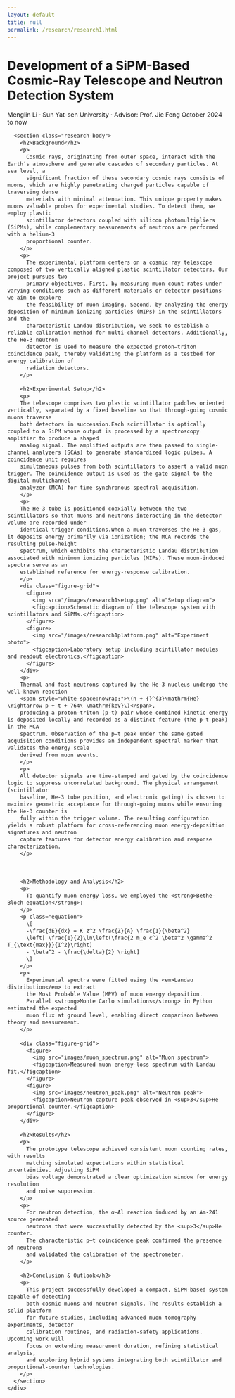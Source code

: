 ```yaml
---
layout: default
title: null
permalink: /research/research1.html
---
```


<html lang="en">
<head>
  <meta charset="UTF-8">
  <title>Cosmic-Ray Telescope and Neutron Signal Detection</title>
  <link rel="stylesheet" href="research.css">
  <!-- MathJax -->
  <script src="https://polyfill.io/v3/polyfill.min.js?features=es6"></script>
  <script id="MathJax-script" async
    src="https://cdn.jsdelivr.net/npm/mathjax@3/es5/tex-mml-chtml.js">
  </script>
</head>
<body>
  <div id="research-detail">
    <div class="content-card">
      <h1 class="page__title">
        Development of a SiPM-Based Cosmic-Ray Telescope and Neutron Detection System
      </h1>
      <p class="meta">
        Menglin Li · Sun Yat-sen University · Advisor: Prof. Jie Feng
        October 2024 to now
      </p>
      
      <section class="research-body">
        <h2>Background</h2>
        <p>
          Cosmic rays, originating from outer space, interact with the Earth’s atmosphere and generate cascades of secondary particles. At sea level, a 
          significant fraction of these secondary cosmic rays consists of muons, which are highly penetrating charged particles capable of traversing dense 
          materials with minimal attenuation. This unique property makes muons valuable probes for experimental studies. To detect them, we employ plastic 
          scintillator detectors coupled with silicon photomultipliers (SiPMs), while complementary measurements of neutrons are performed with a helium-3 
          proportional counter. 
        </p>
        <p>
          The experimental platform centers on a cosmic ray telescope composed of two vertically aligned plastic scintillator detectors. Our project pursues two 
          primary objectives. First, by measuring muon count rates under varying conditions—such as different materials or detector positions—we aim to explore 
          the feasibility of muon imaging. Second, by analyzing the energy deposition of minimum ionizing particles (MIPs) in the scintillators and the 
          characteristic Landau distribution, we seek to establish a reliable calibration method for multi-channel detectors. Additionally, the He-3 neutron 
          detector is used to measure the expected proton–triton coincidence peak, thereby validating the platform as a testbed for energy calibration of 
          radiation detectors.
        </p>

        <h2>Experimental Setup</h2>
        <p>
        The telescope comprises two plastic scintillator paddles oriented vertically, separated by a fixed baseline so that through-going cosmic muons traverse 
        both detectors in succession.Each scintillator is optically coupled to a SiPM whose output is processed by a spectroscopy amplifier to produce a shaped 
        analog signal. The amplified outputs are then passed to single-channel analyzers (SCAs) to generate standardized logic pulses. A coincidence unit requires 
        simultaneous pulses from both scintillators to assert a valid muon trigger. The coincidence output is used as the gate signal to the digital multichannel 
        analyzer (MCA) for time-synchronous spectral acquisition.
        </p>
        <p>
        The He-3 tube is positioned coaxially between the two scintillators so that muons and neutrons interacting in the detector volume are recorded under 
        identical trigger conditions.When a muon traverses the He-3 gas, it deposits energy primarily via ionization; the MCA records the resulting pulse-height 
        spectrum, which exhibits the characteristic Landau distribution associated with minimum ionizing particles (MIPs). These muon-induced spectra serve as an 
        established reference for energy-response calibration.
        </p>
        <div class="figure-grid">
          <figure>
            <img src="/images/research1setup.png" alt="Setup diagram">
            <figcaption>Schematic diagram of the telescope system with scintillators and SiPMs.</figcaption>
          </figure>
          <figure>
            <img src="/images/research1platform.png" alt="Experiment photo">
            <figcaption>Laboratory setup including scintillator modules and readout electronics.</figcaption>
          </figure>
        </div>
        <p>
        Thermal and fast neutrons captured by the He-3 nucleus undergo the well-known reaction
        <span style="white-space:nowrap;">\(n + {}^{3}\mathrm{He} \rightarrow p + t + 764\ \mathrm{keV}\)</span>,
        producing a proton–triton (p–t) pair whose combined kinetic energy is deposited locally and recorded as a distinct feature (the p–t peak) in the MCA 
        spectrum. Observation of the p–t peak under the same gated acquisition conditions provides an independent spectral marker that validates the energy scale 
        derived from muon events.
        </p>
        <p>
        All detector signals are time-stamped and gated by the coincidence logic to suppress uncorrelated background. The physical arrangement (scintillator 
        baseline, He-3 tube position, and electronic gating) is chosen to maximize geometric acceptance for through-going muons while ensuring the He-3 counter is 
        fully within the trigger volume. The resulting configuration yields a robust platform for cross-referencing muon energy-deposition signatures and neutron 
        capture features for detector energy calibration and response characterization.
        </p>



        <h2>Methodology and Analysis</h2>
        <p>
          To quantify muon energy loss, we employed the <strong>Bethe–Bloch equation</strong>:
        </p>
        <p class="equation">
          \[
          -\frac{dE}{dx} = K z^2 \frac{Z}{A} \frac{1}{\beta^2} 
          \left[ \frac{1}{2}\ln\left(\frac{2 m_e c^2 \beta^2 \gamma^2 T_{\text{max}}}{I^2}\right) 
          - \beta^2 - \frac{\delta}{2} \right]
          \]
        </p>
        <p>
          Experimental spectra were fitted using the <em>Landau distribution</em> to extract 
          the Most Probable Value (MPV) of muon energy deposition. 
          Parallel <strong>Monte Carlo simulations</strong> in Python estimated the expected 
          muon flux at ground level, enabling direct comparison between theory and measurement.
        </p>

        <div class="figure-grid">
          <figure>
            <img src="images/muon_spectrum.png" alt="Muon spectrum">
            <figcaption>Measured muon energy-loss spectrum with Landau fit.</figcaption>
          </figure>
          <figure>
            <img src="images/neutron_peak.png" alt="Neutron peak">
            <figcaption>Neutron capture peak observed in <sup>3</sup>He proportional counter.</figcaption>
          </figure>
        </div>

        <h2>Results</h2>
        <p>
          The prototype telescope achieved consistent muon counting rates, with results 
          matching simulated expectations within statistical uncertainties. Adjusting SiPM 
          bias voltage demonstrated a clear optimization window for energy resolution 
          and noise suppression.
        </p>
        <p>
          For neutron detection, the α–Al reaction induced by an Am-241 source generated 
          neutrons that were successfully detected by the <sup>3</sup>He counter. 
          The characteristic p–t coincidence peak confirmed the presence of neutrons 
          and validated the calibration of the spectrometer.
        </p>

        <h2>Conclusion & Outlook</h2>
        <p>
          This project successfully developed a compact, SiPM-based system capable of detecting 
          both cosmic muons and neutron signals. The results establish a solid platform 
          for future studies, including advanced muon tomography experiments, detector 
          calibration routines, and radiation-safety applications. Upcoming work will 
          focus on extending measurement duration, refining statistical analysis, 
          and exploring hybrid systems integrating both scintillator and proportional-counter technologies.
        </p>
      </section>
    </div>
  </div>
</body>
</html>
